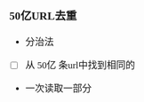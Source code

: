 <span  style="font-family: Simsun,serif; font-size: 17px; ">

### 50亿URL去重

- 分治法
- [ ] 从 50亿 条url中找到相同的
- 一次读取一部分

</span>